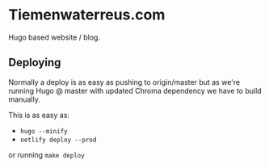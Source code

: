# Tiemenwaterreus.com

Hugo based website / blog.

## Deploying
Normally a deploy is as easy as pushing to origin/master but as we're running Hugo @ master with updated Chroma dependency we have to build manually.

This is as easy as:

- `hugo --minify`
- `netlify deploy --prod`

or running `make deploy`
